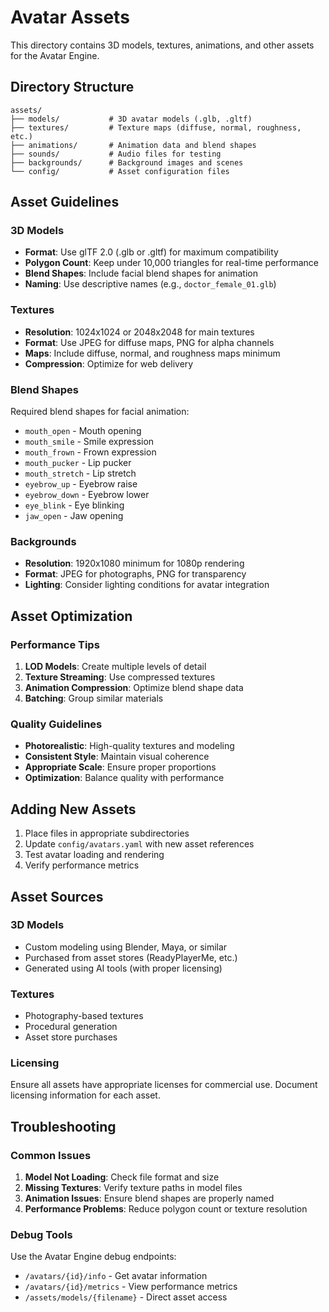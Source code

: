 # Avatar Assets

This directory contains 3D models, textures, animations, and other assets for the Avatar Engine.

## Directory Structure

```
assets/
├── models/           # 3D avatar models (.glb, .gltf)
├── textures/         # Texture maps (diffuse, normal, roughness, etc.)
├── animations/       # Animation data and blend shapes
├── sounds/           # Audio files for testing
├── backgrounds/      # Background images and scenes
└── config/           # Asset configuration files
```

## Asset Guidelines

### 3D Models

- **Format**: Use glTF 2.0 (.glb or .gltf) for maximum compatibility
- **Polygon Count**: Keep under 10,000 triangles for real-time performance
- **Blend Shapes**: Include facial blend shapes for animation
- **Naming**: Use descriptive names (e.g., `doctor_female_01.glb`)

### Textures

- **Resolution**: 1024x1024 or 2048x2048 for main textures
- **Format**: Use JPEG for diffuse maps, PNG for alpha channels
- **Maps**: Include diffuse, normal, and roughness maps minimum
- **Compression**: Optimize for web delivery

### Blend Shapes

Required blend shapes for facial animation:
- `mouth_open` - Mouth opening
- `mouth_smile` - Smile expression
- `mouth_frown` - Frown expression
- `mouth_pucker` - Lip pucker
- `mouth_stretch` - Lip stretch
- `eyebrow_up` - Eyebrow raise
- `eyebrow_down` - Eyebrow lower
- `eye_blink` - Eye blinking
- `jaw_open` - Jaw opening

### Backgrounds

- **Resolution**: 1920x1080 minimum for 1080p rendering
- **Format**: JPEG for photographs, PNG for transparency
- **Lighting**: Consider lighting conditions for avatar integration

## Asset Optimization

### Performance Tips

1. **LOD Models**: Create multiple levels of detail
2. **Texture Streaming**: Use compressed textures
3. **Animation Compression**: Optimize blend shape data
4. **Batching**: Group similar materials

### Quality Guidelines

- **Photorealistic**: High-quality textures and modeling
- **Consistent Style**: Maintain visual coherence
- **Appropriate Scale**: Ensure proper proportions
- **Optimization**: Balance quality with performance

## Adding New Assets

1. Place files in appropriate subdirectories
2. Update `config/avatars.yaml` with new asset references
3. Test avatar loading and rendering
4. Verify performance metrics

## Asset Sources

### 3D Models
- Custom modeling using Blender, Maya, or similar
- Purchased from asset stores (ReadyPlayerMe, etc.)
- Generated using AI tools (with proper licensing)

### Textures
- Photography-based textures
- Procedural generation
- Asset store purchases

### Licensing

Ensure all assets have appropriate licenses for commercial use. Document licensing information for each asset.

## Troubleshooting

### Common Issues

1. **Model Not Loading**: Check file format and size
2. **Missing Textures**: Verify texture paths in model files
3. **Animation Issues**: Ensure blend shapes are properly named
4. **Performance Problems**: Reduce polygon count or texture resolution

### Debug Tools

Use the Avatar Engine debug endpoints:
- `/avatars/{id}/info` - Get avatar information
- `/avatars/{id}/metrics` - View performance metrics
- `/assets/models/{filename}` - Direct asset access